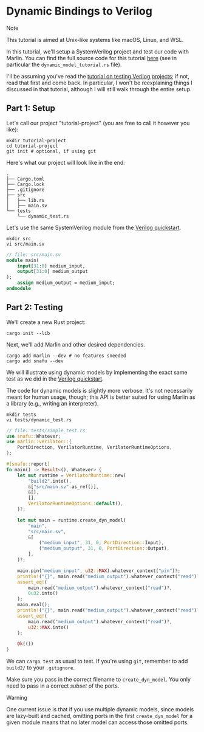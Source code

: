 # Dynamic Bindings to Verilog

> [!NOTE]
> This tutorial is aimed at Unix-like systems like macOS, Linux, and WSL.

In this tutorial, we'll setup a SystemVerilog project and test our code with
Marlin. You can find the full source code for this tutorial [here](https://github.com/ethanuppal/marlin/tree/main/examples/verilog-project) (see in particular the `dynamic_model_tutorial.rs` file).

I'll be assuming you've read the [tutorial on testing Verilog projects](./quickstart.md); if not, read that first and come back.
In particular, I won't be reexplaining things I discussed in that tutorial,
although I will still walk through the entire setup.

## Part 1: Setup

Let's call our project "tutorial-project" (you are free to call it however you
like):
```shell
mkdir tutorial-project
cd tutorial-project
git init # optional, if using git
```

Here's what our project will look like in the end:

```
.
├── Cargo.toml
├── Cargo.lock
├── .gitignore
├── src
│   ├── lib.rs
│   ├── main.sv
└── tests
    └── dynamic_test.rs
```

Let's use the same SystemVerilog module from the [Verilog quickstart](./quickstart.md).
```shell
mkdir src
vi src/main.sv
```

```systemverilog
// file: src/main.sv
module main(
    input[31:0] medium_input,
    output[31:0] medium_output
);
    assign medium_output = medium_input;
endmodule
```

## Part 2: Testing

We'll create a new Rust project:

```shell
cargo init --lib
```

Next, we'll add Marlin and other desired dependencies.

```shell
cargo add marlin --dev # no features sneeded
cargo add snafu --dev
```

We will illustrate using dynamic models by implementing the exact same test as
we did in the [Verilog quickstart](./quickstart.md).

The code for dynamic models is slightly more verbose.
It's not necessarily meant for human usage, though; this API is better suited for
using Marlin as a library (e.g., writing an interpreter).

```shell
mkdir tests
vi tests/dynamic_test.rs
```

```rust
// file: tests/simple_test.rs
use snafu::Whatever;
use marlin::verilator::{
    PortDirection, VerilatorRuntime, VerilatorRuntimeOptions,
};

#[snafu::report]
fn main() -> Result<(), Whatever> {
    let mut runtime = VerilatorRuntime::new(
        "build2".into(),
        &["src/main.sv".as_ref()],
        &[],
        [],
        VerilatorRuntimeOptions::default(),
    )?;

    let mut main = runtime.create_dyn_model(
        "main",
        "src/main.sv",
        &[
            ("medium_input", 31, 0, PortDirection::Input),
            ("medium_output", 31, 0, PortDirection::Output),
        ],
    )?;

    main.pin("medium_input", u32::MAX).whatever_context("pin")?;
    println!("{}", main.read("medium_output").whatever_context("read")?);
    assert_eq!(
        main.read("medium_output").whatever_context("read")?,
        0u32.into()
    );
    main.eval();
    println!("{}", main.read("medium_output").whatever_context("read")?);
    assert_eq!(
        main.read("medium_output").whatever_context("read")?,
        u32::MAX.into()
    );

    Ok(())
}
```

We can `cargo test` as usual to test.
If you're using `git`, remember to add `build2/` to your `.gitignore`.

Make sure you pass in the correct filename to `create_dyn_model`.
You only need to pass in a correct _subset_ of the ports.

> [!WARNING]
> One current issue is that if you use multiple dynamic models, since models are
> lazy-built and cached, omitting ports in the first `create_dyn_model` for a
> given module means that no later model can access those omitted ports.
